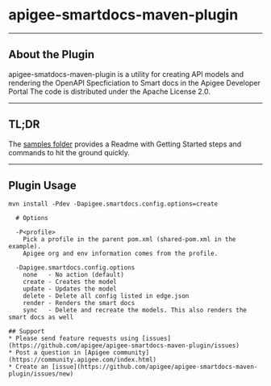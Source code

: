 # apigee-smartdocs-maven-plugin

----------------
About the Plugin
----------------

apigee-smatdocs-maven-plugin is a utility for creating API models and rendering the OpenAPI Specficiation to Smart docs in the Apigee Developer Portal
The code is distributed under the Apache License 2.0.

------------
TL;DR
------------

The [samples folder](https://github.com/apigee/apigee-smartdocs-maven-plugin/tree/master/samples) provides a Readme with Getting Started steps and commands to hit the ground quickly.

------------
Plugin Usage
------------
```
mvn install -Pdev -Dapigee.smartdocs.config.options=create

  # Options

  -P<profile>
    Pick a profile in the parent pom.xml (shared-pom.xml in the example).
    Apigee org and env information comes from the profile.

  -Dapigee.smartdocs.config.options
    none   - No action (default)
    create - Creates the model
    update - Updates the model
    delete - Delete all config listed in edge.json
    render - Renders the smart docs 
    sync   - Delete and recreate the models. This also renders the smart docs as well
    
## Support
* Please send feature requests using [issues](https://github.com/apigee/apigee-smartdocs-maven-plugin/issues)
* Post a question in [Apigee community](https://community.apigee.com/index.html)
* Create an [issue](https://github.com/apigee/apigee-smartdocs-maven-plugin/issues/new)

